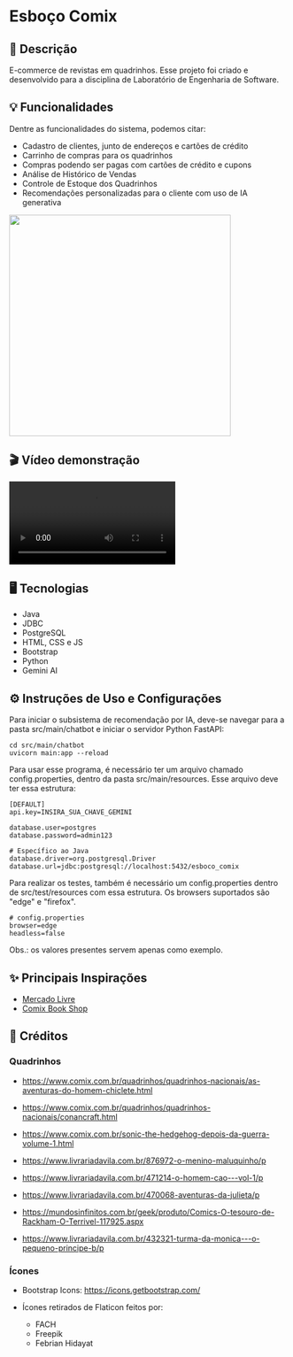 # Esboço Comix

## 📄 Descrição

E-commerce de revistas em quadrinhos.
Esse projeto foi criado e desenvolvido para a disciplina de Laboratório de Engenharia de Software.

## 💡 Funcionalidades
Dentre as funcionalidades do sistema, podemos citar:
- Cadastro de clientes, junto de endereços e cartões de crédito
- Carrinho de compras para os quadrinhos
- Compras podendo ser pagas com cartões de crédito e cupons 
- Análise de Histórico de Vendas
- Controle de Estoque dos Quadrinhos
- Recomendações personalizadas para o cliente com uso de IA generativa

<img src="https://github.com/user-attachments/assets/f7bd76b6-f7e9-4e31-afc4-01e208f55978" height="400px" />

## 🎬 Vídeo demonstração
![Demo Video](./docs/video%20demonstração/video_demonstracao.mp4)

## 🖥️ Tecnologias
- Java
- JDBC
- PostgreSQL
- HTML, CSS e JS
- Bootstrap
- Python
- Gemini AI

## ⚙️ Instruções de Uso e Configurações
Para iniciar o subsistema de recomendação por IA, deve-se navegar para a pasta src/main/chatbot e iniciar o servidor Python FastAPI:

```
cd src/main/chatbot
uvicorn main:app --reload
```

Para usar esse programa, é necessário ter um arquivo chamado config.properties, dentro da pasta src/main/resources. Esse arquivo deve ter essa estrutura: 

```
[DEFAULT]
api.key=INSIRA_SUA_CHAVE_GEMINI

database.user=postgres
database.password=admin123

# Especí­fico ao Java
database.driver=org.postgresql.Driver
database.url=jdbc:postgresql://localhost:5432/esboco_comix
```

Para realizar os testes, também é necessário um config.properties dentro de src/test/resources com essa estrutura. Os browsers suportados são "edge" e "firefox".

```
# config.properties
browser=edge
headless=false
```

Obs.: os valores presentes servem apenas como exemplo.

## ✨ Principais Inspirações

- [Mercado Livre](https://www.mercadolivre.com.br/)
- [Comix Book Shop](https://www.comix.com.br/)

## 🎥 Créditos

### Quadrinhos

- https://www.comix.com.br/quadrinhos/quadrinhos-nacionais/as-aventuras-do-homem-chiclete.html

- https://www.comix.com.br/quadrinhos/quadrinhos-nacionais/conancraft.html

- https://www.comix.com.br/sonic-the-hedgehog-depois-da-guerra-volume-1.html

- https://www.livrariadavila.com.br/876972-o-menino-maluquinho/p

- https://www.livrariadavila.com.br/471214-o-homem-cao---vol-1/p

- https://www.livrariadavila.com.br/470068-aventuras-da-julieta/p

- https://mundosinfinitos.com.br/geek/produto/Comics-O-tesouro-de-Rackham-O-Terrivel-117925.aspx

- https://www.livrariadavila.com.br/432321-turma-da-monica---o-pequeno-principe-b/p

### Ícones

- Bootstrap Icons: https://icons.getbootstrap.com/

- Ícones retirados de Flaticon feitos por:
    - FACH
    - Freepik
    - Febrian Hidayat
